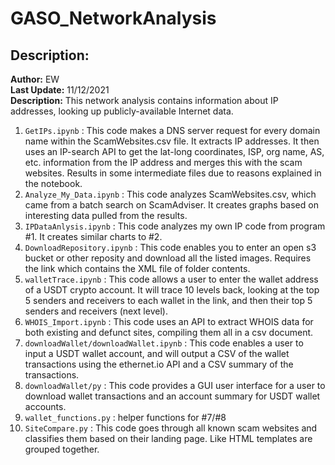 # GASO_NetworkAnalysis

## Description:
**Author:** EW  
**Last Update:** 11/12/2021  
**Description:** This network analysis contains information about IP addresses, looking up publicly-available Internet data.  

1. `GetIPs.ipynb` : This code makes a DNS server request for every domain name within the ScamWebsites.csv file. It extracts IP addresses. It then uses an IP-search API to get the lat-long coordinates, ISP, org name, AS, etc. information from the IP address and merges this with the scam websites. Results in some intermediate files due to reasons explained in the notebook.  
2. `Analyze_My_Data.ipynb` : This code analyzes ScamWebsites.csv, which came from a batch search on ScamAdviser. It creates graphs based on interesting data pulled from the results.  
3. `IPDataAnlysis.ipynb` : This code analyzes my own IP code from program #1. It creates similar charts to #2.  
4. `DownloadRepository.ipynb` : This code enables you to enter an open s3 bucket or other reposity and download all the listed images. Requires the link which contains the XML file of folder contents.  
5. `walletTrace.ipynb` : This code allows a user to enter the wallet address of a USDT crypto account. It will trace 10 levels back, looking at the top 5 senders and receivers to each wallet in the link, and then their top 5 senders and receivers (next level).  
6. `WHOIS_Import.ipynb` : This code uses an API to extract WHOIS data for both existing and defunct sites, compiling them all in a csv document.  
7. `downloadWallet/downloadWallet.ipynb` : This code enables a user to input a USDT wallet account, and will output a CSV of the wallet transactions using the ethernet.io API and a CSV summary of the transactions.  
8. `downloadWallet/py` : This code provides a GUI user interface for a user to download wallet transactions and an account summary for USDT wallet accounts.  
9. `wallet_functions.py` : helper functions for #7/#8  
10. `SiteCompare.py` : This code goes through all known scam websites and classifies them based on their landing page. Like HTML templates are grouped together.  